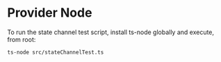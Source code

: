 # Provider Node

To run the state channel test script, install ts-node globally and execute, from root:

```
ts-node src/stateChannelTest.ts
```
